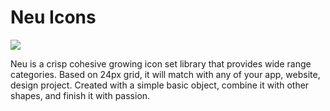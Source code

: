 # Neu Icons

[![](https://data.jsdelivr.com/v1/package/npm/neuicons/badge)](https://www.jsdelivr.com/package/npm/neuicons)

Neu is a crisp cohesive growing icon set library that provides wide range categories. Based on 24px grid, it will match with any of your app, website, design project. Created with a simple basic object, combine it with other shapes, and finish it with passion.
